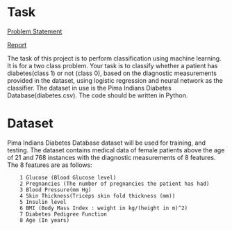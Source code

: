 # Task

[Problem Statement](https://github.com/baasitsharief/CSE_574_Assignment/blob/main/Assignment-1/CSE_574_Assignment_1_fall_2021(1).pdf)

[Report](https://github.com/baasitsharief/CSE_574_Assignment/blob/main/Assignment-1/Report.pdf)

The task of this project is to perform classification using machine learning. It is for a two class problem. Your task is to classify whether a patient has diabetes(class 1) or not (class 0), based on the diagnostic measurements provided in the dataset, using logistic regression and neural network as the classifier. The dataset in use is the Pima Indians Diabetes Database(diabetes.csv). The code should be written in Python.

# Dataset

Pima Indians Diabetes Database dataset will be used for training, and testing. The dataset contains medical data of female patients above the age of 21 and 768 instances with the diagnostic measurements of 8 features. The 8 features are as follows: <br>

        1 Glucose (Blood Glucose level)
        2 Pregnancies (The number of pregnancies the patient has had)
        3 Blood Pressure(mm Hg)
        4 Skin Thickness(Triceps skin fold thickness (mm))
        5 Insulin level
        6 BMI (Body Mass Index : weight in kg/(height in m)^2)
        7 Diabetes Pedigree Function
        8 Age (In years)

